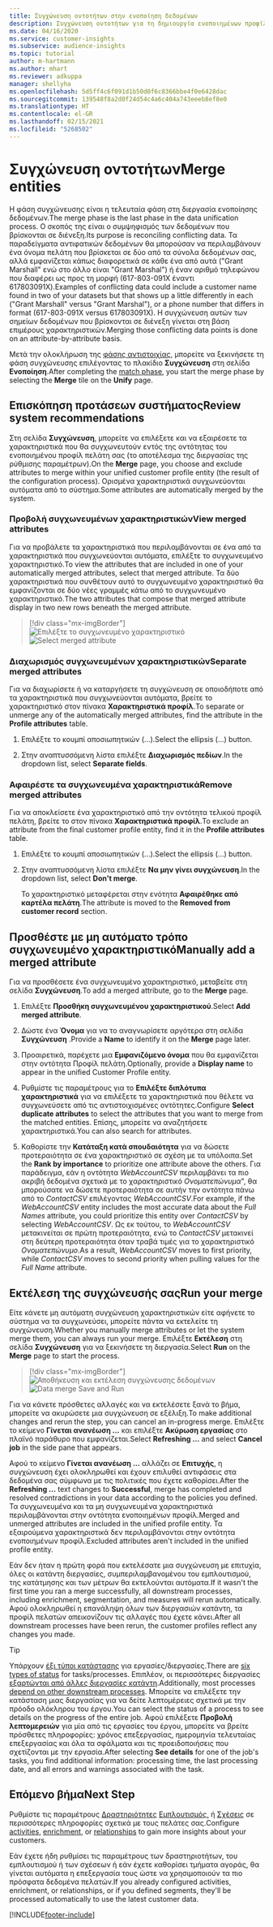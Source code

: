 ```yaml
---
title: Συγχώνευση οντοτήτων στην ενοποίηση δεδομένων
description: Συγχώνευση οντοτήτων για τη δημιουργία ενοποιημένων προφίλ πελατών.
ms.date: 04/16/2020
ms.service: customer-insights
ms.subservice: audience-insights
ms.topic: tutorial
author: m-hartmann
ms.author: mhart
ms.reviewer: adkuppa
manager: shellyha
ms.openlocfilehash: 5d5ff4c6f091d1b50d0f6c8366bbe4f0e6428dac
ms.sourcegitcommit: 139548f8a2d0f24d54c4a6c404a743eeeb8ef8e0
ms.translationtype: HT
ms.contentlocale: el-GR
ms.lasthandoff: 02/15/2021
ms.locfileid: "5268502"
---
```

# <a name="merge-entities"></a><span data-ttu-id="bdffa-103">Συγχώνευση οντοτήτων</span><span class="sxs-lookup"><span data-stu-id="bdffa-103">Merge entities</span></span>

<span data-ttu-id="bdffa-104">Η φάση συγχώνευσης είναι η τελευταία φάση στη διεργασία ενοποίησης δεδομένων.</span><span class="sxs-lookup"><span data-stu-id="bdffa-104">The merge phase is the last phase in the data unification process.</span></span> <span data-ttu-id="bdffa-105">Ο σκοπός της είναι ο συμψηφισμός των δεδομένων που βρίσκονται σε διένεξη.</span><span class="sxs-lookup"><span data-stu-id="bdffa-105">Its purpose is reconciling conflicting data.</span></span> <span data-ttu-id="bdffa-106">Τα παραδείγματα αντιφατικών δεδομένων θα μπορούσαν να περιλαμβάνουν ένα όνομα πελάτη που βρίσκεται σε δύο από τα σύνολα δεδομένων σας, αλλά εμφανίζεται κάπως διαφορετικά σε κάθε ένα από αυτά ("Grant Marshall" ενώ στο άλλο είναι "Grant Marshal") ή έναν αριθμό τηλεφώνου που διαφέρει ως προς τη μορφή (617-803-091X έναντι 617803091X).</span><span class="sxs-lookup"><span data-stu-id="bdffa-106">Examples of conflicting data could include a customer name found in two of your datasets but that shows up a little differently in each ("Grant Marshall" versus "Grant Marshal"), or a phone number that differs in format (617-803-091X versus 617803091X).</span></span> <span data-ttu-id="bdffa-107">Η συγχώνευση αυτών των σημείων δεδομένων που βρίσκονται σε διένεξη γίνεται στη βάση επιμέρους χαρακτηριστικών.</span><span class="sxs-lookup"><span data-stu-id="bdffa-107">Merging those conflicting data points is done on an attribute-by-attribute basis.</span></span>

<span data-ttu-id="bdffa-108">Μετά την ολοκλήρωση της [φάσης αντιστοιχίας](match-entities.md), μπορείτε να ξεκινήσετε τη φάση συγχώνευσης επιλέγοντας το πλακίδιο **Συγχώνευση** στη σελίδα **Ενοποίηση**.</span><span class="sxs-lookup"><span data-stu-id="bdffa-108">After completing the [match phase](match-entities.md), you start the merge phase by selecting the **Merge** tile on the **Unify** page.</span></span>

## <a name="review-system-recommendations"></a><span data-ttu-id="bdffa-109">Επισκόπηση προτάσεων συστήματος</span><span class="sxs-lookup"><span data-stu-id="bdffa-109">Review system recommendations</span></span>

<span data-ttu-id="bdffa-110">Στη σελίδα **Συγχώνευση**, μπορείτε να επιλέξετε και να εξαιρέσετε τα χαρακτηριστικά που θα συγχωνευτούν εντός της οντότητας του ενοποιημένου προφίλ πελάτη σας (το αποτέλεσμα της διεργασίας της ρύθμισης παραμέτρων).</span><span class="sxs-lookup"><span data-stu-id="bdffa-110">On the **Merge** page, you choose and exclude attributes to merge within your unified customer profile entity (the result of the configuration process).</span></span> <span data-ttu-id="bdffa-111">Ορισμένα χαρακτηριστικά συγχωνεύονται αυτόματα από το σύστημα.</span><span class="sxs-lookup"><span data-stu-id="bdffa-111">Some attributes are automatically merged by the system.</span></span>

### <a name="view-merged-attributes"></a><span data-ttu-id="bdffa-112">Προβολή συγχωνευμένων χαρακτηριστικών</span><span class="sxs-lookup"><span data-stu-id="bdffa-112">View merged attributes</span></span>

<span data-ttu-id="bdffa-113">Για να προβάλετε τα χαρακτηριστικά που περιλαμβάνονται σε ένα από τα χαρακτηριστικά που συγχωνεύονται αυτόματα, επιλέξτε το συγχωνευμένο χαρακτηριστικό.</span><span class="sxs-lookup"><span data-stu-id="bdffa-113">To view the attributes that are included in one of your automatically merged attributes, select that merged attribute.</span></span> <span data-ttu-id="bdffa-114">Τα δύο χαρακτηριστικά που συνθέτουν αυτό το συγχωνευμένο χαρακτηριστικό θα εμφανίζονται σε δύο νέες γραμμές κάτω από το συγχωνευμένο χαρακτηριστικό.</span><span class="sxs-lookup"><span data-stu-id="bdffa-114">The two attributes that compose that merged attribute display in two new rows beneath the merged attribute.</span></span>

> [!div class="mx-imgBorder"]
> <span data-ttu-id="bdffa-115">![Επιλέξτε το συγχωνευμένο χαρακτηριστικό](media/configure-data-merge-profile-attributes.png "Επιλέξτε το συγχωνευμένο χαρακτηριστικό")</span><span class="sxs-lookup"><span data-stu-id="bdffa-115">![Select merged attribute](media/configure-data-merge-profile-attributes.png "Select merged attribute")</span></span>

### <a name="separate-merged-attributes"></a><span data-ttu-id="bdffa-116">Διαχωρισμός συγχωνευμένων χαρακτηριστικών</span><span class="sxs-lookup"><span data-stu-id="bdffa-116">Separate merged attributes</span></span>

<span data-ttu-id="bdffa-117">Για να διαχωρίσετε ή να καταργήσετε τη συγχώνευση σε οποιοδήποτε από τα χαρακτηριστικά που συγχωνεύονται αυτόματα, βρείτε το χαρακτηριστικό στον πίνακα **Χαρακτηριστικά προφίλ**.</span><span class="sxs-lookup"><span data-stu-id="bdffa-117">To separate or unmerge any of the automatically merged attributes, find the attribute in the **Profile attributes** table.</span></span>

1. <span data-ttu-id="bdffa-118">Επιλέξτε το κουμπί αποσιωπητικών (...).</span><span class="sxs-lookup"><span data-stu-id="bdffa-118">Select the ellipsis (...) button.</span></span>
  
2. <span data-ttu-id="bdffa-119">Στην αναπτυσσόμενη λίστα επιλέξτε **Διαχωρισμός πεδίων**.</span><span class="sxs-lookup"><span data-stu-id="bdffa-119">In the dropdown list, select **Separate fields**.</span></span>

### <a name="remove-merged-attributes"></a><span data-ttu-id="bdffa-120">Αφαιρέστε τα συγχωνευμένα χαρακτηριστικά</span><span class="sxs-lookup"><span data-stu-id="bdffa-120">Remove merged attributes</span></span>

<span data-ttu-id="bdffa-121">Για να αποκλείσετε ένα χαρακτηριστικό από την οντότητα τελικού προφίλ πελάτη, βρείτε το στον πίνακα **Χαρακτηριστικά προφίλ**.</span><span class="sxs-lookup"><span data-stu-id="bdffa-121">To exclude an attribute from the final customer profile entity, find it in the **Profile attributes** table.</span></span>

1. <span data-ttu-id="bdffa-122">Επιλέξτε το κουμπί αποσιωπητικών (...).</span><span class="sxs-lookup"><span data-stu-id="bdffa-122">Select the ellipsis (...) button.</span></span>
  
2. <span data-ttu-id="bdffa-123">Στην αναπτυσσόμενη λίστα επιλέξτε **Να μην γίνει συγχώνευση**.</span><span class="sxs-lookup"><span data-stu-id="bdffa-123">In the dropdown list, select **Don't merge**.</span></span>

   <span data-ttu-id="bdffa-124">Το χαρακτηριστικό μεταφέρεται στην ενότητα **Αφαιρέθηκε από καρτέλα πελάτη**.</span><span class="sxs-lookup"><span data-stu-id="bdffa-124">The attribute is moved to the **Removed from customer record** section.</span></span>

## <a name="manually-add-a-merged-attribute"></a><span data-ttu-id="bdffa-125">Προσθέστε με μη αυτόματο τρόπο συγχωνευμένο χαρακτηριστικό</span><span class="sxs-lookup"><span data-stu-id="bdffa-125">Manually add a merged attribute</span></span>

<span data-ttu-id="bdffa-126">Για να προσθέσετε ένα συγχωνευμένο χαρακτηριστικό, μεταβείτε στη σελίδα **Συγχώνευση**.</span><span class="sxs-lookup"><span data-stu-id="bdffa-126">To add a merged attribute, go to the **Merge** page.</span></span>

1. <span data-ttu-id="bdffa-127">Επιλέξτε **Προσθήκη συγχωνευμένου χαρακτηριστικού**.</span><span class="sxs-lookup"><span data-stu-id="bdffa-127">Select **Add merged attribute**.</span></span>

2. <span data-ttu-id="bdffa-128">Δώστε ένα **Όνομα** για να το αναγνωρίσετε αργότερα στη σελίδα **Συγχώνευση** .</span><span class="sxs-lookup"><span data-stu-id="bdffa-128">Provide a **Name** to identify it on the **Merge** page later.</span></span>

3. <span data-ttu-id="bdffa-129">Προαιρετικά, παρέχετε μια **Εμφανιζόμενο όνομα** που θα εμφανίζεται στην οντότητα Προφίλ πελάτη.</span><span class="sxs-lookup"><span data-stu-id="bdffa-129">Optionally, provide a **Display name** to appear in the unified Customer Profile entity.</span></span>

4. <span data-ttu-id="bdffa-130">Ρυθμίστε τις παραμέτρους για το **Επιλέξτε διπλότυπα χαρακτηριστικά** για να επιλέξετε τα χαρακτηριστικά που θέλετε να συγχωνεύσετε από τις αντιστοιχισμένες οντότητες.</span><span class="sxs-lookup"><span data-stu-id="bdffa-130">Configure **Select duplicate attributes** to select the attributes that you want to merge from the matched entities.</span></span> <span data-ttu-id="bdffa-131">Επίσης, μπορείτε να αναζητήσετε χαρακτηριστικά.</span><span class="sxs-lookup"><span data-stu-id="bdffa-131">You can also search for attributes.</span></span>

5. <span data-ttu-id="bdffa-132">Καθορίστε την **Κατάταξη κατά σπουδαιότητα** για να δώσετε προτεραιότητα σε ένα χαρακτηριστικό σε σχέση με τα υπόλοιπα.</span><span class="sxs-lookup"><span data-stu-id="bdffa-132">Set the **Rank by importance** to prioritize one attribute above the others.</span></span> <span data-ttu-id="bdffa-133">Για παράδειγμα, εάν η οντότητα *WebAccountCSV* περιλαμβάνει τα πιο ακριβή δεδομένα σχετικά με το χαρακτηριστικό *Ονοματεπώνυμα*", θα μπορούσατε να δώσετε προτεραιότητα σε αυτήν την οντότητα πάνω από το *ContactCSV* επιλέγοντας *WebAccountCSV*.</span><span class="sxs-lookup"><span data-stu-id="bdffa-133">For example, if the *WebAccountCSV* entity includes the most accurate data about the *Full Names* attribute, you could prioritize this entity over *ContactCSV* by selecting *WebAccountCSV*.</span></span> <span data-ttu-id="bdffa-134">Ως εκ τούτου, το *WebAccountCSV* μετακινείται σε πρώτη προτεραιότητα, ενώ το *ContactCSV* μετακινεί στη δεύτερη προτεραιότητα όταν τραβά τιμές για το χαρακτηριστικό *Ονοματεπώνυμο*.</span><span class="sxs-lookup"><span data-stu-id="bdffa-134">As a result, *WebAccountCSV* moves to first priority, while *ContactCSV* moves to second priority when pulling values for the *Full Name* attribute.</span></span>

## <a name="run-your-merge"></a><span data-ttu-id="bdffa-135">Εκτέλεση της συγχώνευσής σας</span><span class="sxs-lookup"><span data-stu-id="bdffa-135">Run your merge</span></span>

<span data-ttu-id="bdffa-136">Είτε κάνετε μη αυτόματη συγχώνευση χαρακτηριστικών είτε αφήνετε το σύστημα να τα συγχωνεύσει, μπορείτε πάντα να εκτελείτε τη συγχώνευση.</span><span class="sxs-lookup"><span data-stu-id="bdffa-136">Whether you manually merge attributes or let the system merge them, you can always run your merge.</span></span> <span data-ttu-id="bdffa-137">Επιλέξτε **Εκτέλεση** στη σελίδα **Συγχώνευση** για να ξεκινήσετε τη διεργασία.</span><span class="sxs-lookup"><span data-stu-id="bdffa-137">Select **Run** on the **Merge** page to start the process.</span></span>

> [!div class="mx-imgBorder"]
> <span data-ttu-id="bdffa-138">![Αποθήκευση και εκτέλεση συγχώνευσης δεδομένων](media/configure-data-merge-save-run.png "Αποθήκευση και εκτέλεση συγχώνευσης δεδομένων")</span><span class="sxs-lookup"><span data-stu-id="bdffa-138">![Data merge Save and Run](media/configure-data-merge-save-run.png "Data merge Save and Run")</span></span>

<span data-ttu-id="bdffa-139">Για να κάνετε πρόσθετες αλλαγές και να εκτελέσετε ξανά το βήμα, μπορείτε να ακυρώσετε μια συγχώνευση σε εξέλιξη.</span><span class="sxs-lookup"><span data-stu-id="bdffa-139">To make additional changes and rerun the step, you can cancel an in-progress merge.</span></span> <span data-ttu-id="bdffa-140">Επιλέξτε το κείμενο **Γίνεται ανανέωση ...** και επιλέξτε **Ακύρωση εργασίας** στο πλαϊνό παράθυρο που εμφανίζεται.</span><span class="sxs-lookup"><span data-stu-id="bdffa-140">Select **Refreshing ...** and select **Cancel job**  in the side pane that appears.</span></span>

<span data-ttu-id="bdffa-141">Αφού το κείμενο **Γίνεται ανανέωση ...** αλλάζει σε **Επιτυχής**, η συγχώνευση έχει ολοκληρωθεί και έχουν επιλυθεί αντιφάσεις στα δεδομένα σας σύμφωνα με τις πολιτικές που έχετε καθορίσει.</span><span class="sxs-lookup"><span data-stu-id="bdffa-141">After the **Refreshing ...** text changes to **Successful**, merge has completed and resolved contradictions in your data according to the policies you defined.</span></span> <span data-ttu-id="bdffa-142">Τα συγχωνευμένα και τα μη συγχωνευμένα χαρακτηριστικά περιλαμβάνονται στην οντότητα ενοποιημένων προφίλ.</span><span class="sxs-lookup"><span data-stu-id="bdffa-142">Merged and unmerged attributes are included in the unified profile entity.</span></span> <span data-ttu-id="bdffa-143">Τα εξαιρούμενα χαρακτηριστικά δεν περιλαμβάνονται στην οντότητα ενοποιημένων προφίλ.</span><span class="sxs-lookup"><span data-stu-id="bdffa-143">Excluded attributes aren't included in the unified profile entity.</span></span>

<span data-ttu-id="bdffa-144">Εάν δεν ήταν η πρώτη φορά που εκτελέσατε μια συγχώνευση με επιτυχία, όλες οι κατάντη διεργασίες, συμπεριλαμβανομένου του εμπλουτισμού, της κατάτμησης και των μέτρων θα εκτελούνται αυτόματα.</span><span class="sxs-lookup"><span data-stu-id="bdffa-144">If it wasn't the first time you ran a merge successfully, all downstream processes, including enrichment, segmentation, and measures will rerun automatically.</span></span> <span data-ttu-id="bdffa-145">Αφού ολοκληρωθεί η επανάληψη όλων των διεργασιών κατάντη, τα προφίλ πελατών απεικονίζουν τις αλλαγές που έχετε κάνει.</span><span class="sxs-lookup"><span data-stu-id="bdffa-145">After all downstream processes have been rerun, the customer profiles reflect any changes you made.</span></span>

> [!TIP]
> <span data-ttu-id="bdffa-146">Υπάρχουν [έξι τύποι κατάστασης](system.md#status-types) για εργασίες/διεργασίες.</span><span class="sxs-lookup"><span data-stu-id="bdffa-146">There are [six types of status](system.md#status-types) for tasks/processes.</span></span> <span data-ttu-id="bdffa-147">Επιπλέον, οι περισσότερες διεργασίες [εξαρτώνται από άλλες διεργασίες κατάντη](system.md#refresh-policies).</span><span class="sxs-lookup"><span data-stu-id="bdffa-147">Additionally, most processes [depend on other downstream processes](system.md#refresh-policies).</span></span> <span data-ttu-id="bdffa-148">Μπορείτε να επιλέξετε την κατάσταση μιας διεργασίας για να δείτε λεπτομέρειες σχετικά με την πρόοδο ολόκληρου του έργου.</span><span class="sxs-lookup"><span data-stu-id="bdffa-148">You can select the status of a process to see details on the progress of the entire job.</span></span> <span data-ttu-id="bdffa-149">Αφού επιλέξετε **Προβολή λεπτομερειών** για μία από τις εργασίες του έργου, μπορείτε να βρείτε πρόσθετες πληροφορίες: χρόνος επεξεργασίας, ημερομηνία τελευταίας επεξεργασίας και όλα τα σφάλματα και τις προειδοποιήσεις που σχετίζονται με την εργασία.</span><span class="sxs-lookup"><span data-stu-id="bdffa-149">After selecting **See details** for one of the job's tasks, you find additional information: processing time, the last processing date, and all errors and warnings associated with the task.</span></span>

## <a name="next-step"></a><span data-ttu-id="bdffa-150">Επόμενο βήμα</span><span class="sxs-lookup"><span data-stu-id="bdffa-150">Next Step</span></span>

<span data-ttu-id="bdffa-151">Ρυθμίστε τις παραμέτρους [Δραστηριότητες](activities.md) [Εμπλουτισμός,](enrichment-microsoft-graph.md) ή [Σχέσεις](relationships.md) σε περισσότερες πληροφορίες σχετικά με τους πελάτες σας.</span><span class="sxs-lookup"><span data-stu-id="bdffa-151">Configure [activities](activities.md), [enrichment](enrichment-microsoft-graph.md), or [relationships](relationships.md) to gain more insights about your customers.</span></span>

<span data-ttu-id="bdffa-152">Εάν έχετε ήδη ρυθμίσει τις παραμέτρους των δραστηριοτήτων, του εμπλουτισμού ή των σχέσεων ή εάν έχετε καθορίσει τμήματα αγοράς, θα γίνεται αυτόματα η επεξεργασία τους ώστε να χρησιμοποιούν τα πιο πρόσφατα δεδομένα πελατών.</span><span class="sxs-lookup"><span data-stu-id="bdffa-152">If you already configured activities, enrichment, or relationships, or if you defined segments, they'll be processed automatically to use the latest customer data.</span></span>




[!INCLUDE[footer-include](../includes/footer-banner.md)]